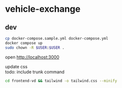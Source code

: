 # vehicle-exchange

## dev

```sh
cp docker-compose.sample.yml docker-compose.yml
docker compose up
sudo chown -R $USER:$USER .
```

open <http://localhost:3000>

update css  
todo: include trunk command

```sh
cd frontend-vd && tailwind -o tailwind.css --minify
```
